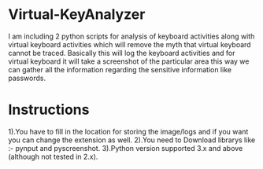 # Virtual-KeyAnalyzer
I am including 2 python scripts for analysis of keyboard activities along with virtual keyboard activities which will remove the myth that virtual keyboard cannot be traced. Basically this will log the keyboard activities and for virtual keyboard it will take a screenshot of the particular area this way we can gather all the information regarding the sensitive information like passwords.

# Instructions
1).You have to fill in the location for storing the image/logs and if you want you can change the extension as well. 
2).You need to Download librarys like :- pynput and pyscreenshot.
3).Python version supported 3.x and above (although not tested in 2.x).
